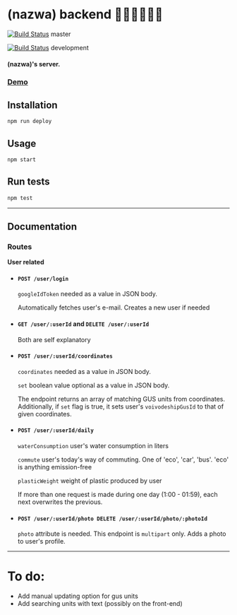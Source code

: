 # (nazwa) backend 🎉🎉🎉🎉🎉🎉

[![Build Status](https://travis-ci.com/anteeek/hackheroes_temp_server.svg?token=FMjKkwfuVYj8mskr7sDm&branch=master)](https://travis-ci.com/anteeek/hackheroes_temp_server) master

[![Build Status](https://travis-ci.com/anteeek/hackheroes_temp_server.svg?token=FMjKkwfuVYj8mskr7sDm&branch=development)](https://travis-ci.com/anteeek/hackheroes_temp_server) development


#### (nazwa)'s server. 

###  [Demo](https://hackheroesserver.antek.now.sh/)

## Installation

```sh
npm run deploy
```

## Usage

```sh
npm start
```

## Run tests

```sh
npm test
```

***
## Documentation 

### Routes

  **User related**
  
   * #### `POST /user/login`
  
      `googleIdToken` needed as a value in JSON body. 
      
      Automatically fetches user's e-mail. Creates a new user if needed
   
   * #### `GET /user/:userId` and `DELETE /user/:userId`
   
        Both are self explanatory
   * #### `POST /user/:userId/coordinates`
   
        `coordinates` needed as a value in JSON body.
        
        `set` boolean value optional as a  value in JSON body. 
        
        The endpoint returns an array of matching GUS units from coordinates. 
        Additionally, if `set` flag is true, it sets user's `voivodeshipGusId` to that of given coordinates.
        
   * #### `POST /user/:userId/daily`
   
        `waterConsumption` user's water consumption in liters
        
        `commute` user's today's way of commuting. One of 'eco', 'car', 'bus'. 'eco' is anything emission-free
        
        `plasticWeight` weight of plastic produced by user
        
        If more than one request is made during one day (1:00 - 01:59), each next overwrites the previous.

   * #### `POST /user/:userId/photo DELETE /user/:userId/photo/:photoId`
   
        `photo` attribute is needed. This endpoint is  `multipart` only.
        Adds a photo to user's profile. 
     
     
***

# To do:
 * Add manual updating option for gus units
 * Add searching units with text (possibly on the front-end)
